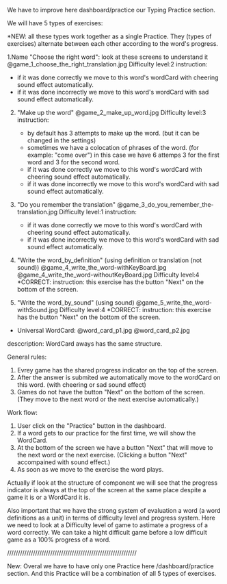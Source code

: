 We have to improve here dashboard/practice our Typing Practice section.

We will have 5 types of exercises:

\*NEW: all these types work together as a single Practice. They (types of exercises) alternate between each other according to the word's progress.

1.Name "Choose the right word": look at these screens to understand it
@game_1_choose_the_right_translation.jpg
Difficulty level:2
instruction:

- if it was done correctly we move to this word's wordCard with cheering sound effect automatically.
- if it was done incorrectly we move to this word's wordCard with sad sound effect automatically.

2. "Make up the word"
   @game_2_make_up_word.jpg
   Difficulty level:3
   instruction:
   - by default has 3 attempts to make up the word. (but it can be changed in the settings)
   - sometimes we have a colocation of phrases of the word. (for example: "come over") in this case we have 6 attemps 3 for the first word and 3 for the second word.
   - if it was done correctly we move to this word's wordCard with cheering sound effect automatically.
   - if it was done incorrectly we move to this word's wordCard with sad sound effect automatically.

3. "Do you remember the translation"
   @game_3_do_you_remember_the-translation.jpg
   Difficulty level:1
   instruction:
   - if it was done correctly we move to this word's wordCard with cheering sound effect automatically.
   - if it was done incorrectly we move to this word's wordCard with sad sound effect automatically.

4. "Write the word_by_definition" (using definition or translation (not sound))
   @game_4_write_the_word-withKeyBoard.jpg
   @game_4_write_the_word-withoutKeyBoard.jpg
   Difficulty level:4
   \*CORRECT: instruction:
   this exercise has the button "Next" on the bottom of the screen.

5. "Write the word_by_sound" (using sound)
   @game_5_write_the_word-withSound.jpg
   Difficulty level:4
   \*CORRECT: instruction:
   this exercise has the button "Next" on the bottom of the screen.

- Universal WordCard:
  @word_card_p1.jpg
  @word_card_p2.jpg

desccription: WordCard aways has the same structure.

General rules:

1. Evrey game has the shared progress indicator on the top of the screen.
2. After the answer is submited we automatically move to the wordCard on this word. (with cheering or sad sound effect)
3. Games do not have the button "Next" on the bottom of the screen. (They move to the next word or the next exercise automatically.)

Work flow:

1. User click on the "Practice" button in the dashboard.
2. If a word gets to our practice for the first time, we will show the WordCard.
3. At the bottom of the screen we have a button "Next" that will move to the next word or the next exercise. (Clicking a button "Next" accompained with sound effect.)
4. As soon as we move to the exercise the word plays.

Actually if look at the structure of component we will see that the progress indicator is always at the top of the screen at the same place despite a game it is or a WordCard it is.

Also important that we have the strong system of evaluation a word (a word definitions as a unit) in terms of difficulty level and progress system. Here we need to look at a Difficulty level of game to astimate a progress of a word correctly. We can take a hight difficult game before a low difficult game as a 100% progress of a word.

////////////////////////////////////////////////////////////

New: Overal we have to have only one Practice here /dashboard/practice section. And this Practice will be a combination of all 5 types of exercises.
